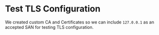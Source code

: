 # Test TLS Configuration

We created custom CA and Certificates so we can include `127.0.0.1` as an accepted SAN for testing TLS configuration.